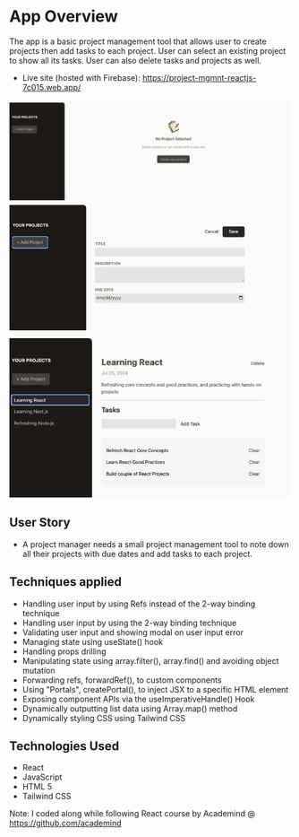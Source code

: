 # App Overview

The app is a basic project management tool that allows user to create projects then add tasks to each project. User can select an existing project to show all its tasks. User can also delete tasks and projects as well.

- Live site (hosted with Firebase): https://project-mgmnt-reactjs-7c015.web.app/

![app homepage](./src/assets/app-home-page.png)
<br>
![add tasks to project](./src/assets/new-task.png)
<br>
![List of projects](./src/assets/project-list.png)

## User Story

- A project manager needs a small project management tool to note down all their projects with due dates and add tasks to each project.

## Techniques applied

- Handling user input by using Refs instead of the 2-way binding technique
- Handling user input by using the 2-way binding technique
- Validating user input and showing modal on user input error
- Managing state using useState() hook
- Handling props drilling
- Manipulating state using array.filter(), array.find() and avoiding object mutation
- Forwarding refs, forwardRef(), to custom components
- Using "Portals", createPortal(), to inject JSX to a specific HTML element
- Exposing component APIs via the useImperativeHandle() Hook
- Dynamically outputting list data using Array.map() method
- Dynamically styling CSS using Tailwind CSS

## Technologies Used

- React
- JavaScript
- HTML 5
- Tailwind CSS

Note: I coded along while following React course by Academind @ https://github.com/academind
